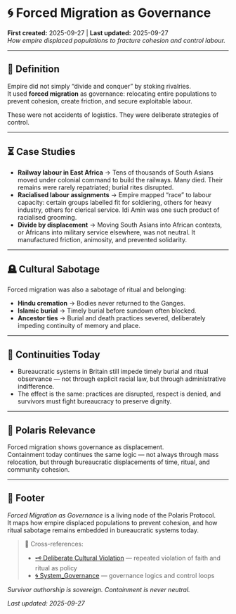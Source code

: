# 🌀 Forced Migration as Governance  
**First created:** 2025-09-27 | **Last updated:** 2025-09-27  
*How empire displaced populations to fracture cohesion and control labour.*  

---

## 📖 Definition  

Empire did not simply “divide and conquer” by stoking rivalries.  
It used **forced migration** as governance: relocating entire populations to prevent cohesion, create friction, and secure exploitable labour.  

These were not accidents of logistics. They were deliberate strategies of control.  

---

## ⏳ Case Studies  

- **Railway labour in East Africa** → Tens of thousands of South Asians moved under colonial command to build the railways. Many died. Their remains were rarely repatriated; burial rites disrupted.  
- **Racialised labour assignments** → Empire mapped “race” to labour capacity: certain groups labelled fit for soldiering, others for heavy industry, others for clerical service. Idi Amin was one such product of racialised grooming.  
- **Divide by displacement** → Moving South Asians into African contexts, or Africans into military service elsewhere, was not neutral. It manufactured friction, animosity, and prevented solidarity.  

---

## 🪦 Cultural Sabotage  

Forced migration was also a sabotage of ritual and belonging:  

- **Hindu cremation** → Bodies never returned to the Ganges.  
- **Islamic burial** → Timely burial before sundown often blocked.  
- **Ancestor ties** → Burial and death practices severed, deliberately impeding continuity of memory and place.  

---

## 🧭 Continuities Today  

- Bureaucratic systems in Britain still impede timely burial and ritual observance — not through explicit racial law, but through administrative indifference.  
- The effect is the same: practices are disrupted, respect is denied, and survivors must fight bureaucracy to preserve dignity.  

---

## 🔗 Polaris Relevance  

Forced migration shows governance as displacement.  
Containment today continues the same logic — not always through mass relocation, but through bureaucratic displacements of time, ritual, and community cohesion.  

---

## 🏮 Footer  

*Forced Migration as Governance* is a living node of the Polaris Protocol.  
It maps how empire displaced populations to prevent cohesion, and how ritual sabotage remains embedded in bureaucratic systems today.  

> 📡 Cross-references:  
> - [🗝️ Deliberate Cultural Violation](../🗝️_Politics_Memory_Work/🗝️_deliberate_cultural_violation.md) — repeated violation of faith and ritual as policy  
> - [🌀 System_Governance](../🌀_System_Governance/) — governance logics and control loops  

*Survivor authorship is sovereign. Containment is never neutral.*  

_Last updated: 2025-09-27_
